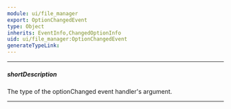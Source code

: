 ```yaml
---
module: ui/file_manager
export: OptionChangedEvent
type: Object
inherits: EventInfo,ChangedOptionInfo
uid: ui/file_manager:OptionChangedEvent
generateTypeLink: 
---
```

---
##### shortDescription
The type of the optionChanged event handler's argument.

---
<!-- Description goes here -->